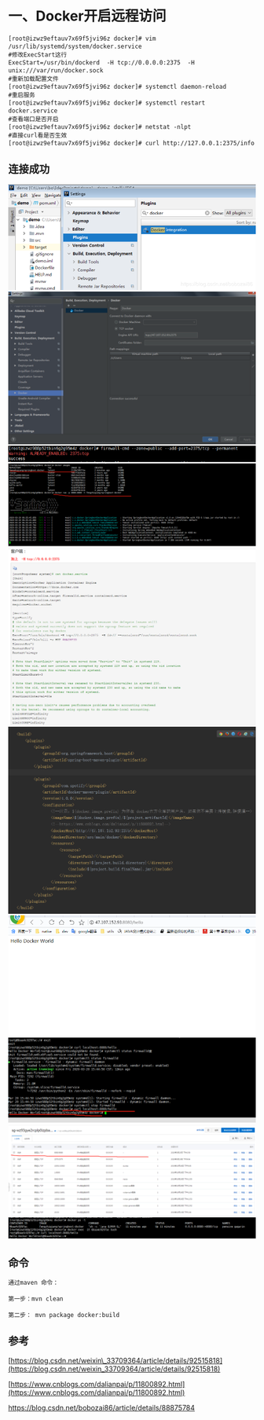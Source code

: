 # 一、Docker开启远程访问

```
[root@izwz9eftauv7x69f5jvi96z docker]# vim /usr/lib/systemd/system/docker.service
#修改ExecStart这行
ExecStart=/usr/bin/dockerd  -H tcp://0.0.0.0:2375  -H unix:///var/run/docker.sock
#重新加载配置文件
[root@izwz9eftauv7x69f5jvi96z docker]# systemctl daemon-reload    
#重启服务
[root@izwz9eftauv7x69f5jvi96z docker]# systemctl restart docker.service 
#查看端口是否开启
[root@izwz9eftauv7x69f5jvi96z docker]# netstat -nlpt
#直接curl看是否生效
[root@izwz9eftauv7x69f5jvi96z docker]# curl http://127.0.0.1:2375/info
```

## 连接成功

![img](/static/image/20190328191037691.png)   
![img](/static/image/微信截图_20200320101249.png)  
![img](/static/image/微信截图_20200320100041.png)  
![img](/static/image/微信截图_20200320143734.png)  
![img](/static/image/微信截图_20200320144245.png)  
![img](/static/image/微信截图_20200320144431.png)  
![img](/static/image/微信截图_20200320160152.png)  
![img](/static/image/微信截图_20200320160915.png)  
![img](/static/image/微信截图_20200320161031.png)  
![img](/static/image/微信截图_20200320160346.png)

## 命令

```
通过maven 命令：

第一步：mvn clean

第二步： mvn package docker:build
```

## 参考

[https://blog.csdn.net/weixin\_33709364/article/details/92515818](https://blog.csdn.net/weixin_33709364/article/details/92515818)

[https://www.cnblogs.com/dalianpai/p/11800892.html](https://www.cnblogs.com/dalianpai/p/11800892.html)

https://blog.csdn.net/bobozai86/article/details/88875784

